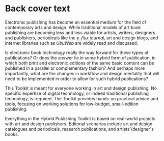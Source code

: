 # Back cover text
Electronic publishing has become an essential medium for the field of contemporary arts and design. While traditional models of art book publishing are becoming less and less viable for artists, writers, designers and publishers, periodicals like the *e-flux journal*, art and design blogs, and internet libraries such as *UbuWeb* are widely read and discussed. 

Is electronic book technology really the way forward for these types of publications? Or does the answer lie in some hybrid form of publication, in which both print and electronic editions of the same basic content can be published in a parallel or complementary fashion?  And perhaps more importantly, what are the changes in workflow and design mentality that will need to be implemented in order to allow for such hybrid publications? 

This Toolkit is meant for everyone working in art and design publishing. No specific expertise of digital technology, or indeed traditional publishing technology, is required. The Toolkit provides hands-on practical advice and tools, focusing on working solutions for low-budget, small-edition publishing. 

Everything in the Hybrid Publishing Toolkit is based on real-world projects with art and design publishers. Editorial scenarios include art and design catalogues and periodicals, research publications, and artists'/designer's books. 


